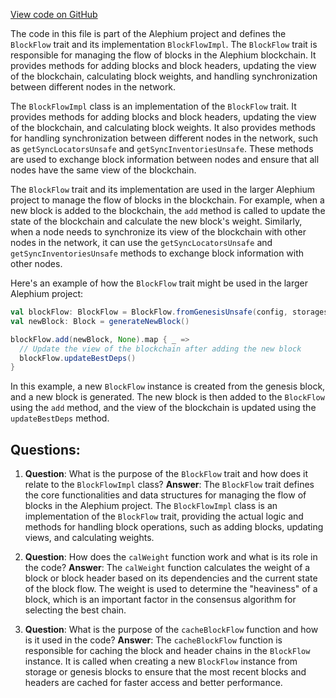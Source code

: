 [View code on GitHub](https://github.com/oxygenium/oxygenium/flow/src/main/scala/org/oxygenium/flow/core/BlockFlow.scala)

The code in this file is part of the Alephium project and defines the `BlockFlow` trait and its implementation `BlockFlowImpl`. The `BlockFlow` trait is responsible for managing the flow of blocks in the Alephium blockchain. It provides methods for adding blocks and block headers, updating the view of the blockchain, calculating block weights, and handling synchronization between different nodes in the network.

The `BlockFlowImpl` class is an implementation of the `BlockFlow` trait. It provides methods for adding blocks and block headers, updating the view of the blockchain, and calculating block weights. It also provides methods for handling synchronization between different nodes in the network, such as `getSyncLocatorsUnsafe` and `getSyncInventoriesUnsafe`. These methods are used to exchange block information between nodes and ensure that all nodes have the same view of the blockchain.

The `BlockFlow` trait and its implementation are used in the larger Alephium project to manage the flow of blocks in the blockchain. For example, when a new block is added to the blockchain, the `add` method is called to update the state of the blockchain and calculate the new block's weight. Similarly, when a node needs to synchronize its view of the blockchain with other nodes in the network, it can use the `getSyncLocatorsUnsafe` and `getSyncInventoriesUnsafe` methods to exchange block information with other nodes.

Here's an example of how the `BlockFlow` trait might be used in the larger Alephium project:

```scala
val blockFlow: BlockFlow = BlockFlow.fromGenesisUnsafe(config, storages)
val newBlock: Block = generateNewBlock()

blockFlow.add(newBlock, None).map { _ =>
  // Update the view of the blockchain after adding the new block
  blockFlow.updateBestDeps()
}
```

In this example, a new `BlockFlow` instance is created from the genesis block, and a new block is generated. The new block is then added to the `BlockFlow` using the `add` method, and the view of the blockchain is updated using the `updateBestDeps` method.
## Questions: 
 1. **Question**: What is the purpose of the `BlockFlow` trait and how does it relate to the `BlockFlowImpl` class?
   **Answer**: The `BlockFlow` trait defines the core functionalities and data structures for managing the flow of blocks in the Alephium project. The `BlockFlowImpl` class is an implementation of the `BlockFlow` trait, providing the actual logic and methods for handling block operations, such as adding blocks, updating views, and calculating weights.

2. **Question**: How does the `calWeight` function work and what is its role in the code?
   **Answer**: The `calWeight` function calculates the weight of a block or block header based on its dependencies and the current state of the block flow. The weight is used to determine the "heaviness" of a block, which is an important factor in the consensus algorithm for selecting the best chain.

3. **Question**: What is the purpose of the `cacheBlockFlow` function and how is it used in the code?
   **Answer**: The `cacheBlockFlow` function is responsible for caching the block and header chains in the `BlockFlow` instance. It is called when creating a new `BlockFlow` instance from storage or genesis blocks to ensure that the most recent blocks and headers are cached for faster access and better performance.